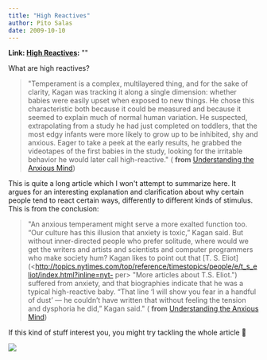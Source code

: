 ```yaml
---
title: "High Reactives"
author: Pito Salas
date: 2009-10-10
---
```


**Link: [High Reactives](None):** ""



What are high reactives?

> "Temperament is a complex, multilayered thing, and for the sake of clarity,
> Kagan was tracking it along a single dimension: whether babies were easily
> upset when exposed to new things. He chose this characteristic both because
> it could be measured and because it seemed to explain much of normal human
> variation. He suspected, extrapolating from a study he had just completed on
> toddlers, that the most edgy infants were more likely to grow up to be
> inhibited, shy and anxious. Eager to take a peek at the early results, he
> grabbed the videotapes of the first babies in the study, looking for the
> irritable behavior he would later call high-reactive." ( **from**
> [Understanding the Anxious
> Mind](<http://www.nytimes.com/2009/10/04/magazine/04anxiety-t.html?em=&pagewanted=all>))

This is quite a long article which I won't attempt to summarize here. It
argues for an interesting explanation and clarification about why certain
people tend to react certain ways, differently to different kinds of stimulus.
This is from the conclusion:

> "An anxious temperament might serve a more exalted function too. “Our
> culture has this illusion that anxiety is toxic,” Kagan said. But without
> inner-directed people who prefer solitude, where would we get the writers
> and artists and scientists and computer programmers who make society hum?
> Kagan likes to point out that [T. S.
> Eliot](<http://topics.nytimes.com/top/reference/timestopics/people/e/t_s_eliot/index.html?inline=nyt-
> per> "More articles about T.S. Eliot.") suffered from anxiety, and that
> biographies indicate that he was a typical high-reactive baby. “That line ‘I
> will show you fear in a handful of dust’ — he couldn’t have written that
> without feeling the tension and dysphoria he did,” Kagan said." ( **from**
> [Understanding the Anxious
> Mind](<http://www.nytimes.com/2009/10/04/magazine/04anxiety-t.html?em=&pagewanted=all>))

If this kind of stuff interest you, you might try tackling the whole article 🙂

![](https://i0.wp.com/img.zemanta.com/pixy.gif?w=584)



